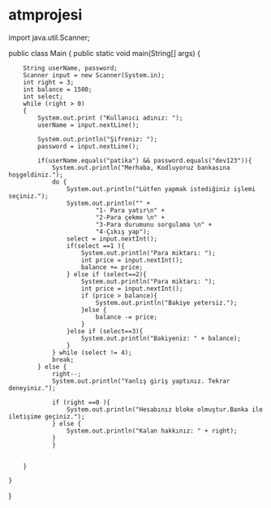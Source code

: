 # atmprojesi
import java.util.Scanner;

public class Main {
    public static void main(String[] args) {

        String userName, password;
        Scanner input = new Scanner(System.in);
        int right = 3;
        int balance = 1500;
        int select;
        while (right > 0)
        {
            System.out.print ("Kullanıcı adınız: ");
            userName = input.nextLine();

            System.out.println("Şifreniz: ");
            password = input.nextLine();

            if(userName.equals("patika") && password.equals("dev123")){
                System.out.println("Merhaba, Kodluyoruz bankasına hoşgeldiniz.");
                do {
                    System.out.println("Lütfen yapmak istediğiniz işlemi seçiniz.");
                    System.out.println("" +
                            "1- Para yatır\n" +
                            "2-Para çekme \n" +
                            "3-Para durumunu sorgulama \n" +
                            "4-Çıkış yap");
                    select = input.nextInt();
                    if(select ==1 ){
                        System.out.println("Para miktarı: ");
                        int price = input.nextInt();
                        balance += price;
                    } else if (select==2){
                        System.out.println("Para miktarı: ");
                        int price = input.nextInt();
                        if (price > balance){
                            System.out.println("Bakiye yetersiz.");
                        }else {
                            balance -= price;
                        }
                    }else if (select==3){
                        System.out.println("Bakiyeniz: " + balance);
                    }
                } while (select != 4);
                break;
            } else {
                right--;
                System.out.println("Yanlış giriş yaptınız. Tekrar deneyiniz.");

                if (right ==0 ){
                    System.out.println("Hesabınız bloke olmuştur.Banka ile iletişime geçiniz.");
                } else {
                    System.out.println("Kalan hakkınız: " + right);
                }
                }


        }

    }
}

